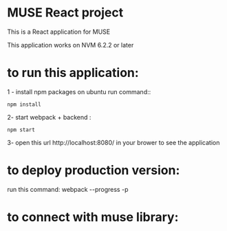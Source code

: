 MUSE React project
=================

This is a React application for MUSE

This application works on NVM 6.2.2 or later

to run this application:
=================

1 - install npm packages
on ubuntu run command::

	npm install


2- start webpack + backend :

	npm start



3- open this url http://localhost:8080/ in your brower to see the application

to deploy production version:
=============================
run this command:
	webpack --progress -p

to connect with muse library:
==============================

